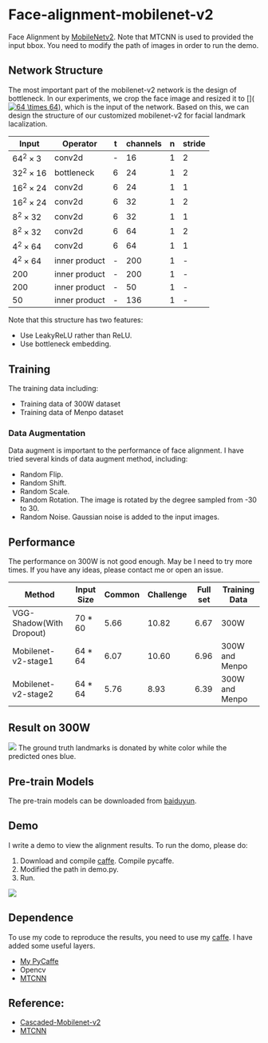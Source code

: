 # Face-alignment-mobilenet-v2
Face Alignment by [MobileNetv2](https://arxiv.org/abs/1801.04381). Note that MTCNN is used to provided the input bbox. You need to modify the path of images in order to run the demo. 

## Network Structure
The most important part of the mobilenet-v2 network is the design of bottleneck. In our experiments, we crop the face image and resized it to [](<a href="https://www.codecogs.com/eqnedit.php?latex=64&space;\times&space;64" target="_blank"><img src="https://latex.codecogs.com/gif.latex?64&space;\times&space;64" title="64 \times 64" /></a>), which is the input of the network. Based on this, we can design the structure of our customized mobilenet-v2 for facial landmark lacalization.

|Input|Operator|t|channels|n|stride|
|------|------|------|------|------|------|
|$64^2\times 3$|conv2d|-|16|1|2|
|$32^2\times 16$|bottleneck|6|24|1|2|
|$16^2\times 24$|conv2d|6|24|1|1|
|$16^2\times 24$|conv2d|6|32|1|2|
|$8^2\times 32$|conv2d|6|32|1|1|
|$8^2\times 32$|conv2d|6|64|1|2|
|$4^2\times 64$|conv2d|6|64|1|1|
|$4^2\times 64$|inner product|-|200|1|-|
|$200$|inner product|-|200|1|-|
|$200$|inner product|-|50|1|-|
|$50$|inner product|-|136|1|-|

Note that this structure has two features:
 - Use LeakyReLU rather than ReLU.
 - Use bottleneck embedding.

## Training
The training data including:
- Training data of 300W dataset
- Training data of Menpo dataset
### Data Augmentation
Data augment is important to the performance of face alignment. I have tried several kinds of data augment method, including:
- Random Flip.
- Random Shift.
- Random Scale.
- Random Rotation. The image is rotated by the degree sampled from -30 to 30.
- Random Noise. Gaussian noise is added to the input images.

## Performance
The performance on 300W is not good enough. May be I need to try more times. If you have any ideas, please contact me or open an issue.

|Method|Input Size|Common|Challenge|Full set|Training Data|
|------|------|------|------|------|------|
|VGG-Shadow(With Dropout)|70 * 60|5.66|10.82|6.67|300W|
|Mobilenet-v2-stage1|64 * 64|6.07|10.60|6.96|300W and Menpo|
|Mobilenet-v2-stage2|64 * 64|5.76|8.93|6.39|300W and Menpo|

## Result on 300W
![](https://github.com/goodluckcwl/DeepAlignment/raw/master/sample.jpg)
The ground truth landmarks is donated by white color while the predicted ones blue.

## Pre-train Models
The pre-train models can be downloaded from [baiduyun](https://pan.baidu.com/s/1wYycQbmz3CxBQw9KgJkxEA).

## Demo
I write a demo to view the alignment results.
To run the domo, please do:
1. Download and compile [caffe](https://github.com/goodluckcwl/custom-caffe). Compile pycaffe.
2. Modified the path in demo.py.
3. Run.

![](https://github.com/goodluckcwl/DeepAlignment/raw/master/demo.png)

## Dependence
To use my code to reproduce the results, you need to use my [caffe](https://github.com/goodluckcwl/custom-caffe). I have added some useful layers.
- [My PyCaffe](https://github.com/goodluckcwl/custom-caffe)
- Opencv
- [MTCNN](https://github.com/kpzhang93/MTCNN_face_detection_alignment)


## Reference:
- [Cascaded-Mobilenet-v2](https://github.com/tensor-yu/cascaded_mobilenet-v2)
- [MTCNN](https://github.com/kpzhang93/MTCNN_face_detection_alignment)
